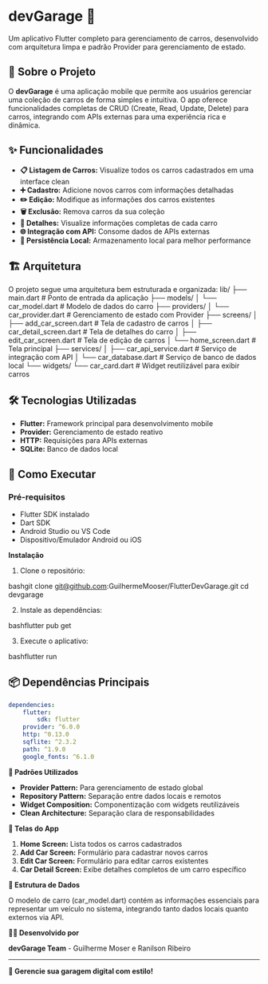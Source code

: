 # **devGarage 🚗**

Um aplicativo Flutter completo para gerenciamento de carros, desenvolvido com arquitetura limpa e padrão Provider para gerenciamento de estado.

## **📱 Sobre o Projeto**
O **devGarage** é uma aplicação mobile que permite aos usuários gerenciar uma coleção de carros de forma simples e intuitiva. O app oferece funcionalidades completas de CRUD (Create, Read, Update, Delete) para carros, integrando com APIs externas para uma experiência rica e dinâmica.

## ✨ Funcionalidades

- **📋 Listagem de Carros:** Visualize todos os carros cadastrados em uma interface clean
- **➕ Cadastro:** Adicione novos carros com informações detalhadas
- **✏️ Edição:** Modifique as informações dos carros existentes
- **🗑️ Exclusão:** Remova carros da sua coleção
- **👀 Detalhes:** Visualize informações completas de cada carro
- **🌐 Integração com API:** Consome dados de APIs externas
- **💾 Persistência Local:** Armazenamento local para melhor performance

## **🏗️ Arquitetura**

O projeto segue uma arquitetura bem estruturada e organizada:
lib/
├── main.dart                 # Ponto de entrada da aplicação
├── models/
│   └── car_model.dart       # Modelo de dados do carro
├── providers/
│   └── car_provider.dart    # Gerenciamento de estado com Provider
├── screens/
│   ├── add_car_screen.dart  # Tela de cadastro de carros
│   ├── car_detail_screen.dart # Tela de detalhes do carro
│   ├── edit_car_screen.dart # Tela de edição de carros
│   └── home_screen.dart     # Tela principal
├── services/
│   ├── car_api_service.dart # Serviço de integração com API
│   └── car_database.dart    # Serviço de banco de dados local
└── widgets/
└── car_card.dart        # Widget reutilizável para exibir carros

## **🛠️ Tecnologias Utilizadas**

- **Flutter:** Framework principal para desenvolvimento mobile
- **Provider:** Gerenciamento de estado reativo
- **HTTP:** Requisições para APIs externas
- **SQLite:** Banco de dados local 

## **🚀 Como Executar**
### **Pré-requisitos**

- Flutter SDK instalado
- Dart SDK
- Android Studio ou VS Code
- Dispositivo/Emulador Android ou iOS

**Instalação**

1. Clone o repositório:

bashgit clone git@github.com:GuilhermeMooser/FlutterDevGarage.git
cd devgarage

2. Instale as dependências:

bashflutter pub get

3. Execute o aplicativo:

bashflutter run

## **📦 Dependências Principais**
```yaml
dependencies:
    flutter:
        sdk: flutter
    provider: ^6.0.0
    http: ^0.13.0
    sqflite: ^2.3.2
    path: ^1.9.0
    google_fonts: ^6.1.0
```

**🎯 Padrões Utilizados**

- **Provider Pattern:** Para gerenciamento de estado global
- **Repository Pattern:** Separação entre dados locais e remotos
- **Widget Composition:** Componentização com widgets reutilizáveis
- **Clean Architecture:** Separação clara de responsabilidades

**📱 Telas do App**

1. **Home Screen:** Lista todos os carros cadastrados
2. **Add Car Screen:** Formulário para cadastrar novos carros
3. **Edit Car Screen:** Formulário para editar carros existentes
4. **Car Detail Screen:** Exibe detalhes completos de um carro específico

**🔧 Estrutura de Dados**

O modelo de carro (car_model.dart) contém as informações essenciais para representar um veículo no sistema, integrando tanto dados locais quanto externos via API.

**👨‍💻 Desenvolvido por**

**devGarage Team** - Guilherme Moser e Ranilson Ribeiro

---

**🚗 Gerencie sua garagem digital com estilo!**